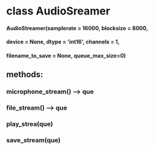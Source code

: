 # class AudioSreamer
#### AudioStreamer(samplerate = 16000, blocksize = 8000,
#### device = None, dtype = 'int16', channels = 1,
#### filename_to_save = None, queue_max_size=0)
## methods:


### microphone_stream() --> que
### file_stream()  --> que
### play_strea(que)
### save_stream(que)
